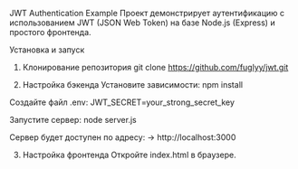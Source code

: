 JWT Authentication Example
Проект демонстрирует аутентификацию с использованием JWT (JSON Web Token) на базе Node.js (Express) и простого фронтенда.

Установка и запуск
1. Клонирование репозитория
git clone https://github.com/fuglyy/jwt.git

2. Настройка бэкенда
Установите зависимости:
npm install

Создайте файл .env:
JWT_SECRET=your_strong_secret_key

Запустите сервер:
node server.js

Сервер будет доступен по адресу:
→ http://localhost:3000

3. Настройка фронтенда
Откройте index.html в браузере.
